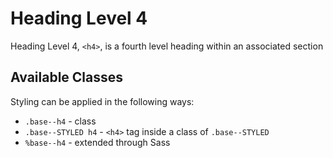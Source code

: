 # Heading Level 4

Heading Level 4, `<h4>`, is a fourth level heading within an associated section

## Available Classes

Styling can be applied in the following ways:

* `.base--h4` - class
* `.base--STYLED h4` - `<h4>` tag inside a class of `.base--STYLED`
* `%base--h4` - extended through Sass
